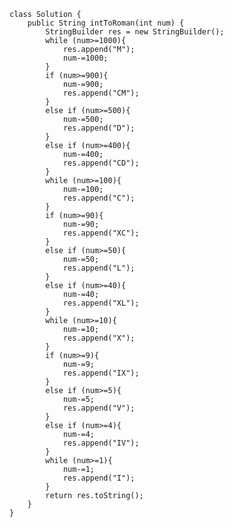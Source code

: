     class Solution {
        public String intToRoman(int num) {
            StringBuilder res = new StringBuilder();
            while (num>=1000){
                res.append("M");
                num-=1000;
            }
            if (num>=900){
                num-=900;
                res.append("CM");
            }
            else if (num>=500){
                num-=500;
                res.append("D");
            }
            else if (num>=400){
                num-=400;
                res.append("CD");
            }
            while (num>=100){
                num-=100;
                res.append("C");
            }
            if (num>=90){
                num-=90;
                res.append("XC");
            }
            else if (num>=50){
                num-=50;
                res.append("L");
            }
            else if (num>=40){
                num-=40;
                res.append("XL");
            }
            while (num>=10){
                num-=10;
                res.append("X");
            }
            if (num>=9){
                num-=9;
                res.append("IX");
            }
            else if (num>=5){
                num-=5;
                res.append("V");
            }
            else if (num>=4){
                num-=4;
                res.append("IV");
            }
            while (num>=1){
                num-=1;
                res.append("I");
            }
            return res.toString();
        }
    }